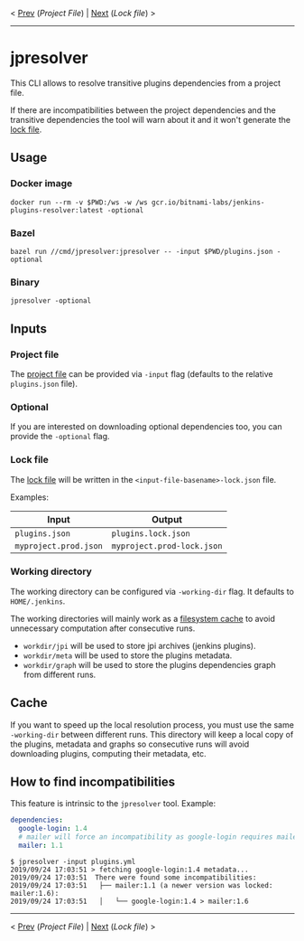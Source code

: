 
< [Prev](project-file.md) (*Project File*) | [Next](lock-file.md) (*Lock file*) >

___

# jpresolver

This CLI allows to resolve transitive plugins dependencies from a project file.

If there are incompatibilities between the project dependencies and the transitive dependencies the tool will warn about it and it won't generate the [lock file](#lock-file).

## Usage

### Docker image

```
docker run --rm -v $PWD:/ws -w /ws gcr.io/bitnami-labs/jenkins-plugins-resolver:latest -optional
```

### Bazel

```
bazel run //cmd/jpresolver:jpresolver -- -input $PWD/plugins.json -optional
```

### Binary

```
jpresolver -optional
```

## Inputs

### Project file

The [project file](project-file.md) can be provided via `-input` flag (defaults to the relative `plugins.json` file).

### Optional

If you are interested on downloading optional dependencies too, you can provide the `-optional` flag.

### Lock file

The [lock file](lock-file.md) will be written in the `<input-file-basename>-lock.json` file.

Examples:

| **Input**             | **Output**
| --------------------- | --------------------------
| `plugins.json`        | `plugins.lock.json`
| `myproject.prod.json` | `myproject.prod-lock.json`

### Working directory

The working directory can be configured via `-working-dir` flag. It defaults to `HOME/.jenkins`.

The working directories will mainly work as a [filesystem cache](#cache) to avoid unnecessary computation after consecutive runs.

- `workdir/jpi` will be used to store jpi archives (jenkins plugins).
- `workdir/meta` will be used to store the plugins metadata.
- `workdir/graph` will be used to store the plugins dependencies graph from different runs.

## Cache

If you want to speed up the local resolution process, you must use the same `-working-dir` between different runs. This directory will keep a local copy of the plugins, metadata and graphs so consecutive runs will avoid downloading plugins, computing their metadata, etc.

## How to find incompatibilities

This feature is intrinsic to the `jpresolver` tool. Example:

```yml
dependencies:
  google-login: 1.4
  # mailer will force an incompatibility as google-login requires mailer:1.6
  mailer: 1.1
```

```console
$ jpresolver -input plugins.yml
2019/09/24 17:03:51 > fetching google-login:1.4 metadata...
2019/09/24 17:03:51  There were found some incompatibilities:
2019/09/24 17:03:51   ├── mailer:1.1 (a newer version was locked: mailer:1.6):
2019/09/24 17:03:51   │   └── google-login:1.4 > mailer:1.6
```
___

< [Prev](project-file.md) (*Project File*) | [Next](lock-file.md) (*Lock file*) >
